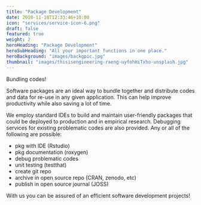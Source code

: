 ```yaml
---
title: "Package Development"
date: 2018-11-18T12:33:46+10:00
icon: "services/service-icon-6.png"
draft: false
featured: true
weight: 2
heroHeading: "Package Development"
heroSubHeading: "All your important functions in one place."
heroBackground: "images/backgpic.jpg"
thumbnail: "images/thisisengineering-raeng-uyfohHiTxho-unsplash.jpg"
---
```


Bundling codes!

Software packages are an ideal way to bundle together and distribute codes and data for re-use in any given application. This can help improve productivity while also saving a lot of time.

We employ standard IDEs to build and maintain user-friendly packages that could be deployed to production and in empirical research. Debugging services for existing problematic codes are also provided. Any or all of the following are possible:

- pkg with IDE (Rstudio)
- pkg documentation (roxygen)
- debug problematic codes
- unit testing (testthat)
- create git repo
- archive in open source repo (CRAN, zenodo, etc)
- publish in open source journal (JOSS)

With us you can be assured of an efficient software development projects!
